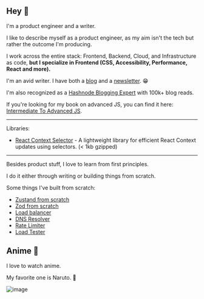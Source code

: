 ## Hey 👋

I'm a product engineer and a writer.

I like to describe myself as a product engineer, as my aim isn't the tech but rather the outcome I'm producing.

I work across the entire stack: Frontend, Backend, Cloud, and Infrastructure as code, **but I specialize in Frontend (CSS, Accessibility, Performance, React and more).**

I'm an avid writer. I have both a [blog](https://tigerabrodi.blog/) and a [newsletter](https://www.saiyangrowthletter.com/). 😁

I'm also recognized as a [Hashnode Blogging Expert](https://tigerabrodi.blog/) with 100k+ blog reads.

If you're looking for my book on advanced JS, you can find it here: [Intermediate To Advanced JS](https://github.com/tigerabrodi/intermediate-to-advanced-js-book).

---

Libraries:

- [React Context Selector](https://github.com/tigerabrodi/react-context-selector) - A lightweight library for efficient React Context updates using selectors. (< 1kb gzipped)

---

Besides product stuff, I love to learn from first principles.

I do it either through writing or building things from scratch.

Some things I've built from scratch:

- [Zustand from scratch](https://github.com/tigerabrodi/zustand-from-scratch)
- [Zod from scratch](https://github.com/tigerabrodi/Zod-from-scratch)
- [Load balancer](https://github.com/tigerabrodi/load-balancer)
- [DNS Resolver](https://github.com/tigerabrodi/dns-resolver)
- [Rate Limiter](https://github.com/tigerabrodi/rate-limiter)
- [Load Tester](https://github.com/tigerabrodi/load-tester)

## Anime 🙈

I love to watch anime.

My favorite one is Naruto. 🦊

![image](https://github.com/tigerabrodi/tigerabrodi/assets/49603590/c1281d61-721c-4a3b-8ca8-840e3402bf88)
